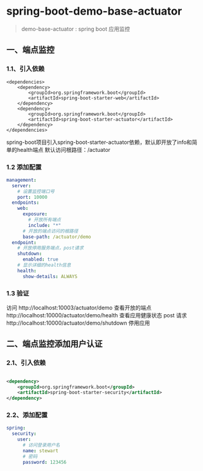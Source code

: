 # spring-boot-demo-base-actuator

> demo-base-actuator : spring boot 应用监控

## 一、端点监控

### 1.1、引入依赖

    <dependencies>
        <dependency>
            <groupId>org.springframework.boot</groupId>
            <artifactId>spring-boot-starter-web</artifactId>
        </dependency>
        <dependency>
            <groupId>org.springframework.boot</groupId>
            <artifactId>spring-boot-starter-actuator</artifactId>
        </dependency>
    </dependencies>

spring-boot项目引入spring-boot-starter-actuator依赖，默认即开放了info和简单的health端点 默认访问根路径：/actuator

### 1.2 添加配置

```yaml
management:
  server:
    # 设置监控端口号
    port: 10000
  endpoints:
    web:
      exposure:
        # 开放所有端点
        include: "*"
      # 开放的端点访问的根路径
      base-path: /actuator/demo
  endpoint:
    # 开放停用服务端点，post请求
    shutdown:
      enabled: true
    # 显示详细的health信息 
    health:
      show-details: ALWAYS
```

### 1.3 验证

访问
http://localhost:10003/actuator/demo    查看开放的端点
http://localhost:10000/actuator/demo/health     查看应用健康状态 post 请求 http://localhost:10000/actuator/demo/shutdown 停用应用

## 二、端点监控添加用户认证

### 2.1、引入依赖

```xml

<dependency>
    <groupId>org.springframework.boot</groupId>
    <artifactId>spring-boot-starter-security</artifactId>
</dependency>
```

### 2.2、添加配置

```yaml
spring:
  security:
    user:
      # 访问登录用户名
      name: stewart
      # 密码
      password: 123456
```


